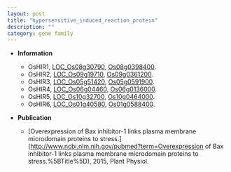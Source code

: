 ```yaml
---
layout: post
title: "hypersensitive_induced_reaction_protein"
description: ""
category: gene family
---
```


* **Information**  
    + OsHIR1, [LOC_Os08g30790](http://rice.plantbiology.msu.edu/cgi-bin/ORF_infopage.cgi?orf=LOC_Os08g30790), [Os08g0398400](http://rapdb.dna.affrc.go.jp/viewer/gbrowse_details/irgsp1?name=Os08g0398400).
    + OsHIR2, [LOC_Os09g19710](http://rice.plantbiology.msu.edu/cgi-bin/ORF_infopage.cgi?orf=LOC_Os09g19710), [Os09g0361200](http://rapdb.dna.affrc.go.jp/viewer/gbrowse_details/irgsp1?name=Os09g0361200).
    + OsHIR3, [LOC_Os05g51420](http://rice.plantbiology.msu.edu/cgi-bin/ORF_infopage.cgi?orf=LOC_Os05g51420), [Os05g0591900](http://rapdb.dna.affrc.go.jp/viewer/gbrowse_details/irgsp1?name=Os05g0591900).
    + OsHIR4, [LOC_Os06g04460](http://rice.plantbiology.msu.edu/cgi-bin/ORF_infopage.cgi?orf=LOC_Os06g04460), [Os06g0136000](http://rapdb.dna.affrc.go.jp/viewer/gbrowse_details/irgsp1?name=Os06g0136000).
    + OsHIR5, [LOC_Os10g32700](http://rice.plantbiology.msu.edu/cgi-bin/ORF_infopage.cgi?orf=LOC_Os10g32700), [Os10g0464000](http://rapdb.dna.affrc.go.jp/viewer/gbrowse_details/irgsp1?name=Os10g0464000).
    + OsHIR6, [LOC_Os01g40580](http://rice.plantbiology.msu.edu/cgi-bin/ORF_infopage.cgi?orf=LOC_Os01g40580), [Os01g0588400](http://rapdb.dna.affrc.go.jp/viewer/gbrowse_details/irgsp1?name=Os01g0588400).

* **Publication**  
    + [Overexpression of Bax inhibitor-1 links plasma membrane microdomain proteins to stress.](http://www.ncbi.nlm.nih.gov/pubmed?term=Overexpression of Bax inhibitor-1 links plasma membrane microdomain proteins to stress.%5BTitle%5D), 2015, Plant Physiol.


